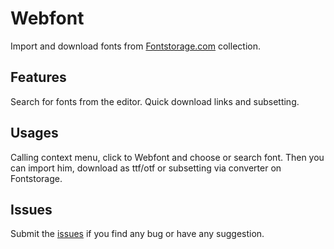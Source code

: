 # Webfont

Import and download fonts from [Fontstorage.com](https://fontstorage.com/) collection. 

## Features

Search for fonts from the editor. Quick download links and subsetting.

## Usages
Calling context menu, click to Webfont and choose or search font. Then you can import him, download as ttf/otf or subsetting via converter on Fontstorage.


## Issues

Submit the [issues](https://github.com/WebFont/webfont-atom/issues) if you find any bug or have any suggestion.

